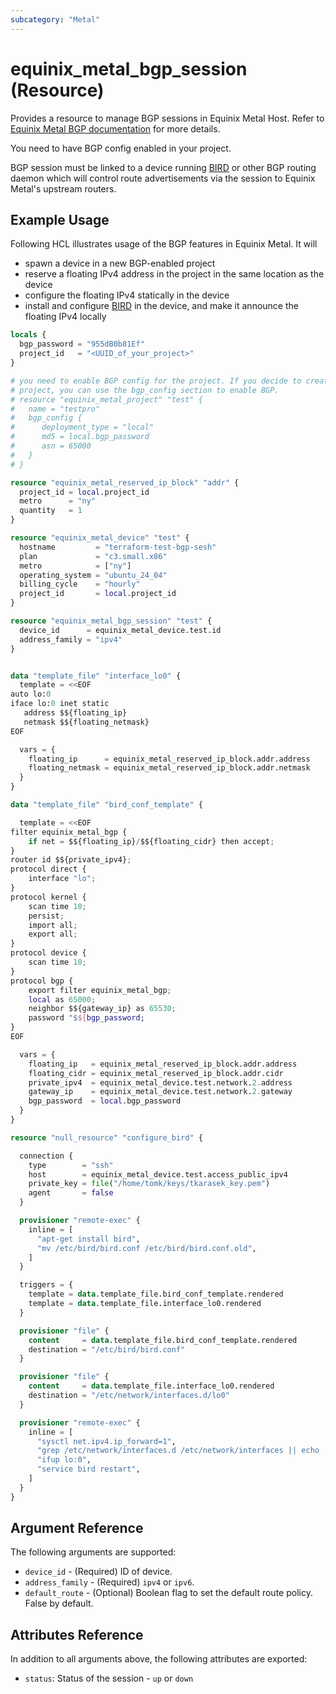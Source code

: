 ```yaml
---
subcategory: "Metal"
---
```


# equinix_metal_bgp_session (Resource)

Provides a resource to manage BGP sessions in Equinix Metal Host. Refer to [Equinix Metal BGP documentation](https://metal.equinix.com/developers/docs/networking/local-global-bgp/) for more details.

You need to have BGP config enabled in your project.

BGP session must be linked to a device running [BIRD](https://bird.network.cz) or other BGP routing daemon which will control route advertisements via the session to Equinix Metal's upstream routers.

## Example Usage

Following HCL illustrates usage of the BGP features in Equinix Metal. It will

* spawn a device in a new BGP-enabled project
* reserve a floating IPv4 address in the project in the same location as the device
* configure the floating IPv4 statically in the device
* install and configure [BIRD](https://bird.network.cz) in the device, and make it announce the floating IPv4 locally

```terraform
locals {
  bgp_password = "955dB0b81Ef"
  project_id   = "<UUID_of_your_project>"
}

# you need to enable BGP config for the project. If you decide to create new
# project, you can use the bgp_config section to enable BGP.
# resource "equinix_metal_project" "test" {
#   name = "testpro"
#   bgp_config {
#      deployment_type = "local"
#      md5 = local.bgp_password
#      asn = 65000
#   }
# }

resource "equinix_metal_reserved_ip_block" "addr" {
  project_id = local.project_id
  metro      = "ny"
  quantity   = 1
}

resource "equinix_metal_device" "test" {
  hostname         = "terraform-test-bgp-sesh"
  plan             = "c3.small.x86"
  metro            = ["ny"]
  operating_system = "ubuntu_24_04"
  billing_cycle    = "hourly"
  project_id       = local.project_id
}

resource "equinix_metal_bgp_session" "test" {
  device_id      = equinix_metal_device.test.id
  address_family = "ipv4"
}


data "template_file" "interface_lo0" {
  template = <<EOF
auto lo:0
iface lo:0 inet static
   address $${floating_ip}
   netmask $${floating_netmask}
EOF

  vars = {
    floating_ip      = equinix_metal_reserved_ip_block.addr.address
    floating_netmask = equinix_metal_reserved_ip_block.addr.netmask
  }
}

data "template_file" "bird_conf_template" {

  template = <<EOF
filter equinix_metal_bgp {
    if net = $${floating_ip}/$${floating_cidr} then accept;
}
router id $${private_ipv4};
protocol direct {
    interface "lo";
}
protocol kernel {
    scan time 10;
    persist;
    import all;
    export all;
}
protocol device {
    scan time 10;
}
protocol bgp {
    export filter equinix_metal_bgp;
    local as 65000;
    neighbor $${gateway_ip} as 65530;
    password "$${bgp_password;
}
EOF

  vars = {
    floating_ip   = equinix_metal_reserved_ip_block.addr.address
    floating_cidr = equinix_metal_reserved_ip_block.addr.cidr
    private_ipv4  = equinix_metal_device.test.network.2.address
    gateway_ip    = equinix_metal_device.test.network.2.gateway
    bgp_password  = local.bgp_password
  }
}

resource "null_resource" "configure_bird" {

  connection {
    type        = "ssh"
    host        = equinix_metal_device.test.access_public_ipv4
    private_key = file("/home/tomk/keys/tkarasek_key.pem")
    agent       = false
  }

  provisioner "remote-exec" {
    inline = [
      "apt-get install bird",
      "mv /etc/bird/bird.conf /etc/bird/bird.conf.old",
    ]
  }

  triggers = {
    template = data.template_file.bird_conf_template.rendered
    template = data.template_file.interface_lo0.rendered
  }

  provisioner "file" {
    content     = data.template_file.bird_conf_template.rendered
    destination = "/etc/bird/bird.conf"
  }

  provisioner "file" {
    content     = data.template_file.interface_lo0.rendered
    destination = "/etc/network/interfaces.d/lo0"
  }

  provisioner "remote-exec" {
    inline = [
      "sysctl net.ipv4.ip_forward=1",
      "grep /etc/network/interfaces.d /etc/network/interfaces || echo 'source /etc/network/interfaces.d/*' >> /etc/network/interfaces",
      "ifup lo:0",
      "service bird restart",
    ]
  }
}
```

## Argument Reference

The following arguments are supported:

* `device_id` - (Required) ID of device.
* `address_family` - (Required) `ipv4` or `ipv6`.
* `default_route` - (Optional) Boolean flag to set the default route policy. False by default.

## Attributes Reference

In addition to all arguments above, the following attributes are exported:

* `status`: Status of the session - `up` or `down`
